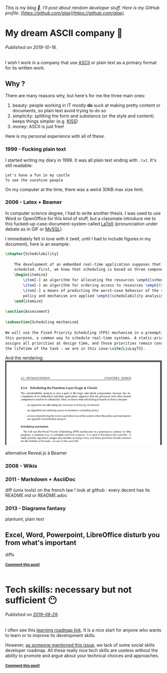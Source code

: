 _This is my blog :frog:. I'll post about random developer stuff. Here is my GitHub profile: [https://github.com/glae](https://github.com/glae)._

<!-- template:
_________________________________

# Title... :emoji:
###### Published on 2019-xx-xx.

Text

<small><strong>[Comment this post!](https://github.com/glae/blog/issues/new?title=Comment%20on%202019-xx-xx%20post&assignee=glae)</strong></small><br><br>

-->

# My dream ASCII company :page_with_curl:
###### Published on 2019-10-16.

I wish I work in a company that use [ASCII](https://en.wikipedia.org/wiki/ASCII) or plain text as a primary format for its written work. 

## Why ?

There are many reasons why, but here's for me the three main ones:
1. beauty: people working in IT mostly **do** suck at making pretty content or documents, so plain text avoid trying to do so
1. simplicity: splitting the form and substance (or the style and content) keeps things simpler (e.g. [KISS](https://en.wikipedia.org/wiki/KISS_principle))
1. money: ASCII is just free! 

Here is my personal experience with all of these. 

### 1999 - Fucking plain text

I started writing my diary in 1999. It was all plain text ending with `.txt`. It's still readable: 
```
Let's have a fun in my castle
To see the sunshine people
```
On my computer at the time, there was a weird 30KB max size limit.  

### 2006 - Latex + Beamer

In computer science degree, I had to write another thesis. I was used to use Word or OpenOffice for this kind of stuff, but a classmate introduce me to this fucked-up-case-document-system called [LaTeX](https://en.wikipedia.org/wiki/LaTeX) (pronunciation under debate as in GIF or [MySQL](https://dev.mysql.com/doc/refman/5.7/en/what-is-mysql.html)).

I immediately felt in love with it (well, until I had to include figures in my document), here is an example: 
```latex
\chapter{Schedulability}

	The development of an embedded real-time application supposes that it needs to be 
    scheduled. First, we know that scheduling is based on three components:
	\begin{itemize}
		\item[-] an algorithm for allocating the resources \emph{(scheduling mechanism)}
		\item[-] an algorithm for ordering access to resources \emph{(scheduling policy)}
		\item[-] a means of predicting the worst-case behavior of the system when the 
        policy and mechanism are applied \emph{(schedulability analysis)}
	\end{itemize}

\section{Assessment}

\subsection{Scheduling mechanism}

We will use the Fixed Priority Scheduling (FPS) mechanism in a preemptive scheme for 
this purpose, a common way to schedule real-time systems. A static-priority algorithm 
assigns all priorities at design time, and those priorities remain constants for 
the lifetime of the task : we are in this case~\cite{LiuLay73}. 
```

And the rendering:
<br>
![alt text](2019-10-16-a.png)


alternative Reveal.js à Beamer


### 2008 - Wikis

### 2011 - Markdown + AsciiDoc

diff (unix tools) on the french law !
look at github : every decent has its README.md or README.adoc 

### 2013 - Diagrams fantasy

plantuml, plain text 



## Excel, Word, Powerpoint, LibreOffice disturb you from what's important 

diffs 



<small><strong>[Comment this post!](https://github.com/glae/blog/issues/new?title=Comment%20on%202019-10-16%20post&assignee=glae)</strong></small><br><br>



# Tech skills: necessary but not sufficient :no_mouth:
###### Published on [2019-08-29](https://xkcd.com/1179/).

I often see this [learning roadmap link](https://github.com/kamranahmedse/developer-roadmap). It is a nice start for anyone who wants to learn or to improve its development skills. 

However, [as someone mentioned this issue](https://github.com/kamranahmedse/developer-roadmap/issues/40), we lack of some social skills developer roadmap. All these really nice tech skills are useless without the ability to promote and argue about your technical choices and approaches. 

<small><strong>[Comment this post!](https://github.com/glae/blog/issues/new?title=Comment%20on%202019-08-29%20post&assignee=glae)</strong></small><br><br>
